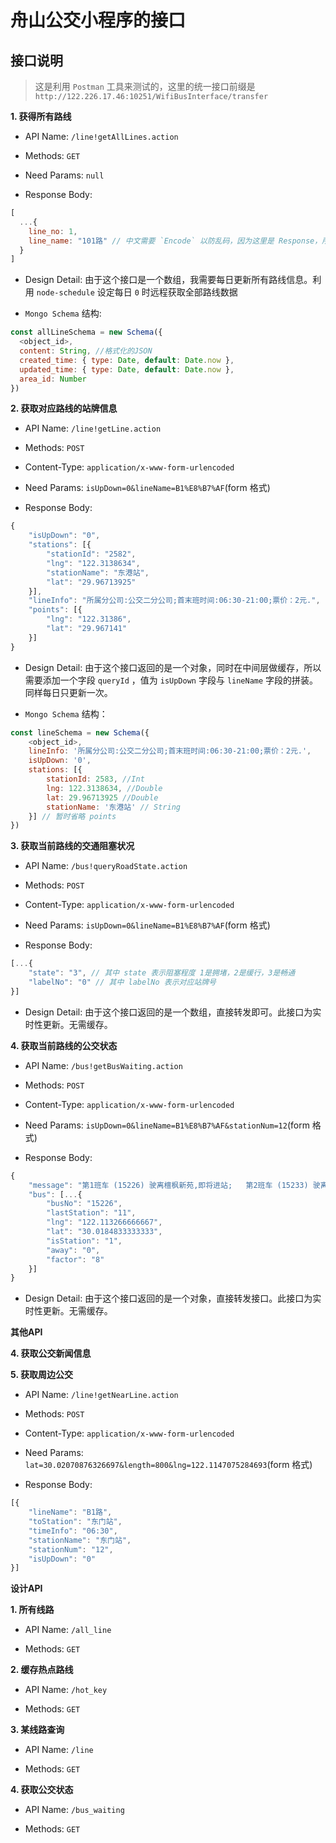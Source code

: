 # 舟山公交小程序的接口

## 接口说明

> 这是利用 `Postman` 工具来测试的，这里的统一接口前缀是 `http://122.226.17.46:10251/WifiBusInterface/transfer`

**1. 获得所有路线**

- API Name: `/line!getAllLines.action`

- Methods: `GET`

- Need Params: `null`

- Response Body: 

```js
[
  ...{
    line_no: 1,
    line_name: "101路" // 中文需要 `Encode` 以防乱码，因为这里是 Response，所以不需要
  }
]
```
- Design Detail: 由于这个接口是一个数组，我需要每日更新所有路线信息。利用 `node-schedule` 设定每日 `0` 时远程获取全部路线数据

-  `Mongo Schema` 结构: 
```js
const allLineSchema = new Schema({
  <object_id>,
  content: String, //格式化的JSON
  created_time: { type: Date, default: Date.now },
  updated_time: { type: Date, default: Date.now },
  area_id: Number
}) 
```

**2. 获取对应路线的站牌信息**

- API Name: `/line!getLine.action`

- Methods: `POST`

- Content-Type: `application/x-www-form-urlencoded` 

- Need Params: `isUpDown=0&lineName=B1%E8%B7%AF`(form 格式)

- Response Body:

```js
{
	"isUpDown": "0",
	"stations": [{
		"stationId": "2582",
		"lng": "122.3138634",
		"stationName": "东港站",
		"lat": "29.96713925"
	}],
	"lineInfo": "所属分公司:公交二分公司;首末班时间:06:30-21:00;票价：2元.",
	"points": [{
		"lng": "122.31386",
		"lat": "29.967141"
	}]
}
```

- Design Detail: 由于这个接口返回的是一个对象，同时在中间层做缓存，所以需要添加一个字段 `queryId` ，值为 `isUpDown` 字段与 `lineName` 字段的拼装。同样每日只更新一次。

- `Mongo Schema` 结构：
```js
const lineSchema = new Schema({
	<object_id>,
	lineInfo: '所属分公司:公交二分公司;首末班时间:06:30-21:00;票价：2元.',
	isUpDown: '0',
	stations: [{
		stationId: 2583, //Int
		lng: 122.3138634, //Double
		lat: 29.96713925 //Double
		stationName: '东港站' // String
	}] // 暂时省略 points
})
```

**3. 获取当前路线的交通阻塞状况**

- API Name: `/bus!queryRoadState.action`

- Methods: `POST`

- Content-Type: `application/x-www-form-urlencoded` 

- Need Params: `isUpDown=0&lineName=B1%E8%B7%AF`(form 格式)

- Response Body:

```js
[...{
	"state": "3", // 其中 state 表示阻塞程度 1是拥堵，2是缓行，3是畅通
	"labelNo": "0" // 其中 labelNo 表示对应站牌号
}]
```

- Design Detail: 由于这个接口返回的是一个数组，直接转发即可。此接口为实时性更新。无需缓存。

**4. 获取当前路线的公交状态**

- API Name: `/bus!getBusWaiting.action`

- Methods: `POST`

- Content-Type: `application/x-www-form-urlencoded` 

- Need Params: `isUpDown=0&lineName=B1%E8%B7%AF&stationNum=12`(form 格式)

- Response Body:

```js
{
	"message": "第1班车 (15226) 驶离檀枫新苑,即将进站;   第2班车 (15233) 驶离浙大站,距离本站还有3站,共6.9公里;   第3班车 (15225) 驶离舟山医院,距离本站还有6站,共12.0公里;  请做好乘车准备;",
	"bus": [...{
		"busNo": "15226",
		"lastStation": "11",
		"lng": "122.113266666667",
		"lat": "30.0184833333333",
		"isStation": "1",
		"away": "0",
		"factor": "8"
	}]
}
```

- Design Detail: 由于这个接口返回的是一个对象，直接转发接口。此接口为实时性更新。无需缓存。

**其他API**

**4. 获取公交新闻信息**

**5. 获取周边公交**

- API Name: `/line!getNearLine.action`

- Methods: `POST`

- Content-Type: `application/x-www-form-urlencoded` 

- Need Params: `lat=30.02070876326697&length=800&lng=122.1147075284693`(form 格式)

- Response Body:

```js
[{
	"lineName": "B1路",
	"toStation": "东门站",
	"timeInfo": "06:30",
	"stationName": "东门站",
	"stationNum": "12",
	"isUpDown": "0"
}]
```

**设计API**

**1. 所有线路**

- API Name: `/all_line`

- Methods: `GET`

**2. 缓存热点路线**

- API Name: `/hot_key`

- Methods: `GET`

**3. 某线路查询**

- API Name: `/line`

- Methods: `GET`

**4. 获取公交状态**

- API Name: `/bus_waiting`

- Methods: `GET`
